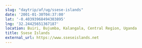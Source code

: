 ```yaml
---
slug: "daytrip/af/ug/ssese-islands"
date: '2001-01-30T04:37:00'
lat: '-0.40393968494303895'
lng: '32.24425651367187'
location: Buiri, Bujumba, Kalangala, Central Region, Uganda
title: Ssese Islands
external_url: https://www.sseseislands.net
---
```



